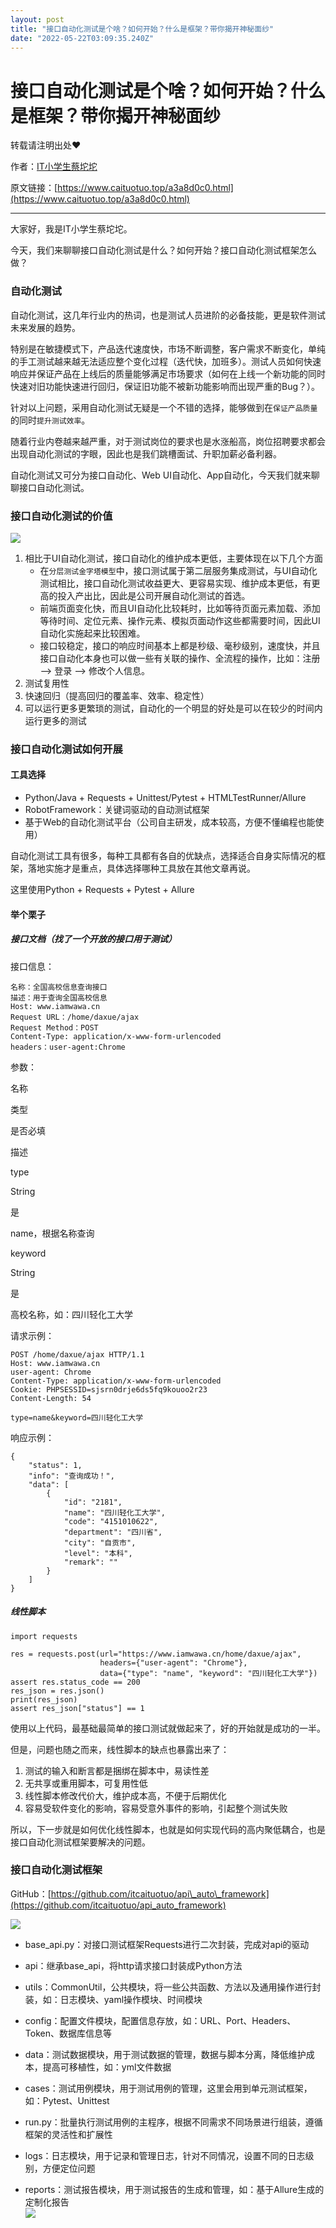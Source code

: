 ```yaml
---
layout: post
title: "接口自动化测试是个啥？如何开始？什么是框架？带你揭开神秘面纱"
date: "2022-05-22T03:09:35.240Z"
---
```

接口自动化测试是个啥？如何开始？什么是框架？带你揭开神秘面纱
==============================

转载请注明出处❤️

作者：[IT小学生蔡坨坨](https://www.caituotuo.top/)

原文链接：[https://www.caituotuo.top/a3a8d0c0.html](https://www.caituotuo.top/a3a8d0c0.html)

* * *

大家好，我是IT小学生蔡坨坨。

今天，我们来聊聊接口自动化测试是什么？如何开始？接口自动化测试框架怎么做？

### 自动化测试

自动化测试，这几年行业内的热词，也是测试人员进阶的必备技能，更是软件测试未来发展的趋势。

特别是在敏捷模式下，产品迭代速度快，市场不断调整，客户需求不断变化，单纯的手工测试越来越无法适应整个变化过程（迭代快，加班多）。测试人员如何快速响应并保证产品在上线后的质量能够满足市场要求（如何在上线一个新功能的同时快速对旧功能快速进行回归，保证旧功能不被新功能影响而出现严重的Bug？）。

针对以上问题，采用自动化测试无疑是一个不错的选择，能够做到在`保证产品质量`的同时`提升测试效率`。

随着行业内卷越来越严重，对于测试岗位的要求也是水涨船高，岗位招聘要求都会出现自动化测试的字眼，因此也是我们跳槽面试、升职加薪必备利器。

自动化测试又可分为接口自动化、Web UI自动化、App自动化，今天我们就来聊聊接口自动化测试。

### 接口自动化测试的价值

![](https://caituotuo.top/my-img/202205202226561.png)

1.  相比于UI自动化测试，接口自动化的维护成本更低，主要体现在以下几个方面
    *   在`分层测试金字塔模型`中，接口测试属于第二层服务集成测试，与UI自动化测试相比，接口自动化测试收益更大、更容易实现、维护成本更低，有更高的投入产出比，因此是公司开展自动化测试的首选。
    *   前端页面变化快，而且UI自动化比较耗时，比如等待页面元素加载、添加等待时间、定位元素、操作元素、模拟页面动作这些都需要时间，因此UI自动化实施起来比较困难。
    *   接口较稳定，接口的响应时间基本上都是秒级、毫秒级别，速度快，并且接口自动化本身也可以做一些有关联的操作、全流程的操作，比如：注册 --> 登录 --> 修改个人信息。
2.  测试复用性
3.  快速回归（提高回归的覆盖率、效率、稳定性）
4.  可以运行更多更繁琐的测试，自动化的一个明显的好处是可以在较少的时间内运行更多的测试

### 接口自动化测试如何开展

#### 工具选择

*   Python/Java + Requests + Unittest/Pytest + HTMLTestRunner/Allure
*   RobotFramework：关键词驱动的自动测试框架
*   基于Web的自动化测试平台（公司自主研发，成本较高，方便不懂编程也能使用）

自动化测试工具有很多，每种工具都有各自的优缺点，选择适合自身实际情况的框架，落地实施才是重点，具体选择哪种工具放在其他文章再说。

这里使用Python + Requests + Pytest + Allure

#### 举个栗子

##### 接口文档（找了一个开放的接口用于测试）

接口信息：

    名称：全国高校信息查询接口
    描述：用于查询全国高校信息
    Host: www.iamwawa.cn
    Request URL：/home/daxue/ajax
    Request Method：POST
    Content-Type: application/x-www-form-urlencoded
    headers：user-agent:Chrome
    

参数：

名称

类型

是否必填

描述

type

String

是

name，根据名称查询

keyword

String

是

高校名称，如：四川轻化工大学

请求示例：

    POST /home/daxue/ajax HTTP/1.1
    Host: www.iamwawa.cn
    user-agent: Chrome
    Content-Type: application/x-www-form-urlencoded
    Cookie: PHPSESSID=sjsrn0drje6ds5fq9kouoo2r23
    Content-Length: 54
    
    type=name&keyword=四川轻化工大学
    

响应示例：

    {
        "status": 1,
        "info": "查询成功！",
        "data": [
            {
                "id": "2181",
                "name": "四川轻化工大学",
                "code": "4151010622",
                "department": "四川省",
                "city": "自贡市",
                "level": "本科",
                "remark": ""
            }
        ]
    }
    

##### 线性脚本

    import requests
    
    res = requests.post(url="https://www.iamwawa.cn/home/daxue/ajax",
                        headers={"user-agent": "Chrome"},
                        data={"type": "name", "keyword": "四川轻化工大学"})
    assert res.status_code == 200
    res_json = res.json()
    print(res_json)
    assert res_json["status"] == 1
    

使用以上代码，最基础最简单的接口测试就做起来了，好的开始就是成功的一半。

但是，问题也随之而来，线性脚本的缺点也暴露出来了：

1.  测试的输入和断言都是捆绑在脚本中，易读性差
2.  无共享或重用脚本，可复用性低
3.  线性脚本修改代价大，维护成本高，不便于后期优化
4.  容易受软件变化的影响，容易受意外事件的影响，引起整个测试失败

所以，下一步就是如何优化线性脚本，也就是如何实现代码的高内聚低耦合，也是接口自动化测试框架要解决的问题。

### 接口自动化测试框架

GitHub：[https://github.com/itcaituotuo/api\_auto\_framework](https://github.com/itcaituotuo/api_auto_framework)

![](https://caituotuo.top/my-img/202205212302470.png)

*   base\_api.py：对接口测试框架Requests进行二次封装，完成对api的驱动
    
*   api：继承base\_api，将http请求接口封装成Python方法
    
*   utils：CommonUtil，公共模块，将一些公共函数、方法以及通用操作进行封装，如：日志模块、yaml操作模块、时间模块
    
*   config：配置文件模块，配置信息存放，如：URL、Port、Headers、Token、数据库信息等
    
*   data：测试数据模块，用于测试数据的管理，数据与脚本分离，降低维护成本，提高可移植性，如：yml文件数据
    
*   cases：测试用例模块，用于测试用例的管理，这里会用到单元测试框架，如：Pytest、Unittest
    
*   run.py：批量执行测试用例的主程序，根据不同需求不同场景进行组装，遵循框架的灵活性和扩展性
    
*   logs：日志模块，用于记录和管理日志，针对不同情况，设置不同的日志级别，方便定位问题
    
*   reports：测试报告模块，用于测试报告的生成和管理，如：基于Allure生成的定制化报告  
    ![](https://caituotuo.top/my-img/202205212306988.png)
